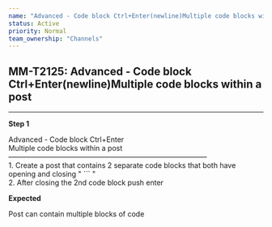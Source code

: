 ```yaml
---
name: "Advanced - Code block Ctrl+Enter(newline)Multiple code blocks within a post"
status: Active
priority: Normal
team_ownership: "Channels"
---
```


## MM-T2125: Advanced - Code block Ctrl+Enter(newline)Multiple code blocks within a post

---

**Step 1**

Advanced - Code block Ctrl+Enter\
Multiple code blocks within a post\
————————————————————————————\
1\. Create a post that contains 2 separate code blocks that both have opening and closing " \`\`\` "\
2\. After closing the 2nd code block push enter

**Expected**

Post can contain multiple blocks of code
